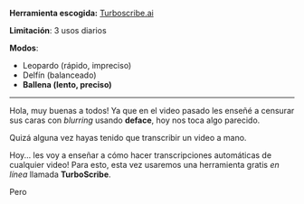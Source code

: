 **Herramienta escogida:** [Turboscribe.ai](https://turboscribe.ai)

**Limitación**: 3 usos diarios

**Modos**:

- Leopardo (rápido, impreciso)
- Delfín (balanceado)
- **Ballena (lento, preciso)**


---

Hola, muy buenas a todos! Ya que en el video pasado les enseñé a censurar sus caras con *blurring* usando **deface**, hoy nos toca algo parecido. 

Quizá alguna vez hayas tenido que transcribir un video a mano. 

Hoy... les voy a enseñar a cómo hacer transcripciones automáticas de cualquier video! Para esto, esta vez usaremos una herramienta gratis *en línea* llamada **TurboScribe**.

Pero 